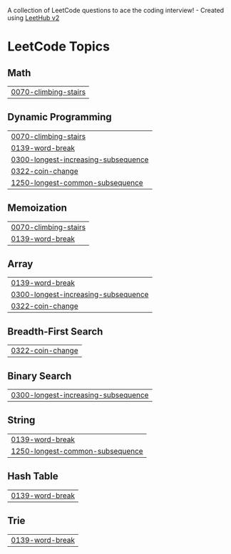 A collection of LeetCode questions to ace the coding interview! - Created using [LeetHub v2](https://github.com/arunbhardwaj/LeetHub-2.0)
<!---LeetCode Topics Start-->
# LeetCode Topics
## Math
|  |
| ------- |
| [0070-climbing-stairs](https://github.com/Uditgupta08/Blind-75-Leetcode/tree/master/0070-climbing-stairs) |
## Dynamic Programming
|  |
| ------- |
| [0070-climbing-stairs](https://github.com/Uditgupta08/Blind-75-Leetcode/tree/master/0070-climbing-stairs) |
| [0139-word-break](https://github.com/Uditgupta08/Blind-75-Leetcode/tree/master/0139-word-break) |
| [0300-longest-increasing-subsequence](https://github.com/Uditgupta08/Blind-75-Leetcode/tree/master/0300-longest-increasing-subsequence) |
| [0322-coin-change](https://github.com/Uditgupta08/Blind-75-Leetcode/tree/master/0322-coin-change) |
| [1250-longest-common-subsequence](https://github.com/Uditgupta08/Blind-75-Leetcode/tree/master/1250-longest-common-subsequence) |
## Memoization
|  |
| ------- |
| [0070-climbing-stairs](https://github.com/Uditgupta08/Blind-75-Leetcode/tree/master/0070-climbing-stairs) |
| [0139-word-break](https://github.com/Uditgupta08/Blind-75-Leetcode/tree/master/0139-word-break) |
## Array
|  |
| ------- |
| [0139-word-break](https://github.com/Uditgupta08/Blind-75-Leetcode/tree/master/0139-word-break) |
| [0300-longest-increasing-subsequence](https://github.com/Uditgupta08/Blind-75-Leetcode/tree/master/0300-longest-increasing-subsequence) |
| [0322-coin-change](https://github.com/Uditgupta08/Blind-75-Leetcode/tree/master/0322-coin-change) |
## Breadth-First Search
|  |
| ------- |
| [0322-coin-change](https://github.com/Uditgupta08/Blind-75-Leetcode/tree/master/0322-coin-change) |
## Binary Search
|  |
| ------- |
| [0300-longest-increasing-subsequence](https://github.com/Uditgupta08/Blind-75-Leetcode/tree/master/0300-longest-increasing-subsequence) |
## String
|  |
| ------- |
| [0139-word-break](https://github.com/Uditgupta08/Blind-75-Leetcode/tree/master/0139-word-break) |
| [1250-longest-common-subsequence](https://github.com/Uditgupta08/Blind-75-Leetcode/tree/master/1250-longest-common-subsequence) |
## Hash Table
|  |
| ------- |
| [0139-word-break](https://github.com/Uditgupta08/Blind-75-Leetcode/tree/master/0139-word-break) |
## Trie
|  |
| ------- |
| [0139-word-break](https://github.com/Uditgupta08/Blind-75-Leetcode/tree/master/0139-word-break) |
<!---LeetCode Topics End-->